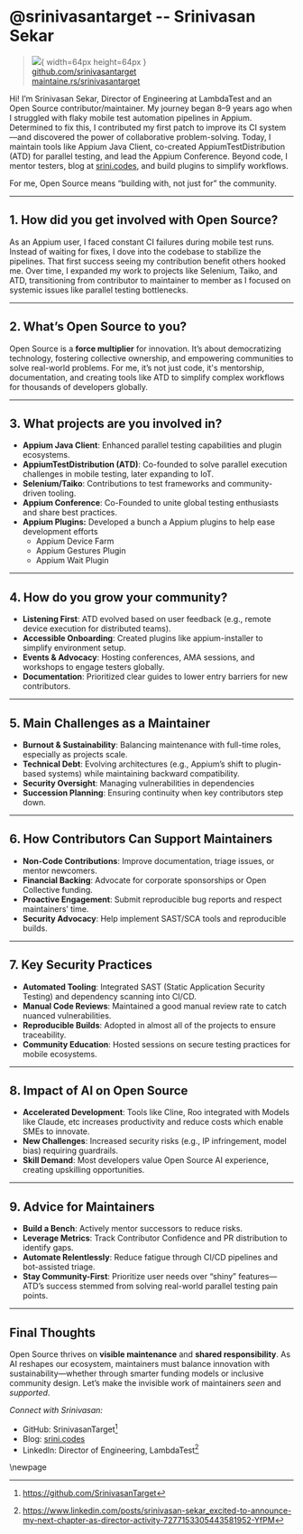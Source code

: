 # @srinivasantarget -- Srinivasan Sekar

> ![](https://github.com/srinivasantarget.png){ width=64px height=64px }  
> [github.com/srinivasantarget](https://github.com/srinivasantarget)  
> [maintaine.rs/srinivasantarget](https://maintaine.rs/srinivasantarget)

Hi\! I’m Srinivasan Sekar, Director of Engineering at LambdaTest and an Open Source contributor/maintainer. My journey began 8–9 years ago when I struggled with flaky mobile test automation pipelines in Appium. Determined to fix this, I contributed my first patch to improve its CI system—and discovered the power of collaborative problem-solving. Today, I maintain tools like Appium Java Client, co-created AppiumTestDistribution (ATD) for parallel testing, and lead the Appium Conference. Beyond code, I mentor testers, blog at [srini.codes](https://srini.codes), and build plugins to simplify workflows.

For me, Open Source means “building with, not just for” the community.

---

## **1\. How did you get involved with Open Source?**

As an Appium user, I faced constant CI failures during mobile test runs. Instead of waiting for fixes, I dove into the codebase to stabilize the pipelines. That first success seeing my contribution benefit others hooked me. Over time, I expanded my work to projects like Selenium, Taiko, and ATD, transitioning from contributor to maintainer to member as I focused on systemic issues like parallel testing bottlenecks.

---

## **2\. What’s Open Source to you?**

Open Source is a **force multiplier** for innovation. It’s about democratizing technology, fostering collective ownership, and empowering communities to solve real-world problems. For me, it’s not just code, it's mentorship, documentation, and creating tools like ATD to simplify complex workflows for thousands of developers globally.

---

## **3\. What projects are you involved in?**

- **Appium Java Client**: Enhanced parallel testing capabilities and plugin ecosystems.
- **AppiumTestDistribution (ATD)**: Co-founded to solve parallel execution challenges in mobile testing, later expanding to IoT.
- **Selenium/Taiko**: Contributions to test frameworks and community-driven tooling.
- **Appium Conference**: Co-Founded to unite global testing enthusiasts and share best practices.
- **Appium Plugins:** Developed a bunch a Appium plugins to help ease development efforts
  - Appium Device Farm
  - Appium Gestures Plugin
  - Appium Wait Plugin

---

## **4\. How do you grow your community?**

- **Listening First**: ATD evolved based on user feedback (e.g., remote device execution for distributed teams).
- **Accessible Onboarding**: Created plugins like appium-installer to simplify environment setup.
- **Events & Advocacy**: Hosting conferences, AMA sessions, and workshops to engage testers globally.
- **Documentation**: Prioritized clear guides to lower entry barriers for new contributors.

---

## **5\. Main Challenges as a Maintainer**

- **Burnout & Sustainability**: Balancing maintenance with full-time roles, especially as projects scale.
- **Technical Debt**: Evolving architectures (e.g., Appium’s shift to plugin-based systems) while maintaining backward compatibility.
- **Security Oversight**: Managing vulnerabilities in dependencies
- **Succession Planning**: Ensuring continuity when key contributors step down.

---

## **6\. How Contributors Can Support Maintainers**

- **Non-Code Contributions**: Improve documentation, triage issues, or mentor newcomers.
- **Financial Backing**: Advocate for corporate sponsorships or Open Collective funding.
- **Proactive Engagement**: Submit reproducible bug reports and respect maintainers’ time.
- **Security Advocacy**: Help implement SAST/SCA tools and reproducible builds.

---

## **7\. Key Security Practices**

- **Automated Tooling**: Integrated SAST (Static Application Security Testing) and dependency scanning into CI/CD.
- **Manual Code Reviews**: Maintained a good manual review rate to catch nuanced vulnerabilities.
- **Reproducible Builds**: Adopted in almost all of the projects to ensure traceability.
- **Community Education**: Hosted sessions on secure testing practices for mobile ecosystems.

---

## **8\. Impact of AI on Open Source**

- **Accelerated Development**: Tools like Cline, Roo integrated with Models like Claude, etc increases productivity and reduce costs which enable SMEs to innovate.
- **New Challenges**: Increased security risks (e.g., IP infringement, model bias) requiring guardrails.
- **Skill Demand**: Most developers value Open Source AI experience, creating upskilling opportunities.

---

## **9\. Advice for Maintainers**

- **Build a Bench**: Actively mentor successors to reduce risks.
- **Leverage Metrics**: Track Contributor Confidence and PR distribution to identify gaps.
- **Automate Relentlessly**: Reduce fatigue through CI/CD pipelines and bot-assisted triage.
- **Stay Community-First**: Prioritize user needs over “shiny” features—ATD’s success stemmed from solving real-world parallel testing pain points.

---

## **Final Thoughts**

Open Source thrives on **visible maintenance** and **shared responsibility**. As AI reshapes our ecosystem, maintainers must balance innovation with sustainability—whether through smarter funding models or inclusive community design. Let’s make the invisible work of maintainers _seen_ and _supported_.

_Connect with Srinivasan:_

- GitHub: SrinivasanTarget[^430]
- Blog: [srini.codes](https://srini.codes/)
- LinkedIn: Director of Engineering, LambdaTest[^431]

\newpage


[^430]: https://github.com/SrinivasanTarget
[^431]: https://www.linkedin.com/posts/srinivasan-sekar_excited-to-announce-my-next-chapter-as-director-activity-7277153305443581952-YfPM
